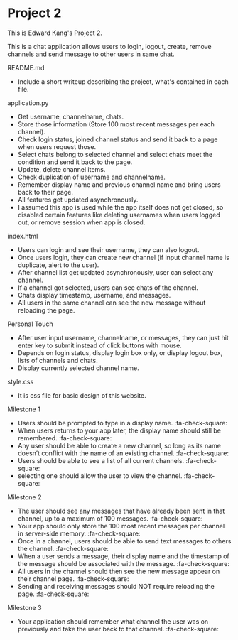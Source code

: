 # Project 2

This is Edward Kang's Project 2.

This is a chat application allows users to login, logout, create, remove channels and send message to other users in same chat.

README.md
- Include a short writeup describing the project, what's contained in each file.

application.py
- Get username, channelname, chats.
- Store those information (Store 100 most recent messages per each channel).
- Check login status, joined channel status and send it back to a page when users request those.
- Select chats belong to selected channel and select chats meet the condition and send it back to the page.
- Update, delete channel items.
- Check duplication of username and channelname.
- Remember display name and previous channel name and bring users back to their page.
- All features get updated asynchronously.
- I assumed this app is used while the app itself does not get closed, so disabled certain features like deleting usernames when users logged out, or remove session when app is closed.

index.html
- Users can login and see their username, they can also logout.
- Once users login, they can create new channel (if input channel name is duplicate, alert to the user).
- After channel list get updated asynchronously, user can select any channel.
- If a channel got selected, users can see chats of the channel.
- Chats display timestamp, username, and messages.
- All users in the same channel can see the new message without reloading the page.

Personal Touch
- After user input username, channelname, or messages, they can just hit enter key to submit instead of click buttons with mouse.
- Depends on login status, display login box only, or display logout box, lists of channels and chats.
- Display currently selected channel name.

style.css
- It is css file for basic design of this website.

Milestone 1
- Users should be prompted to type in a display name. :fa-check-square:
- When users returns to your app later, the display name should still be remembered. :fa-check-square:
- Any user should be able to create a new channel, so long as its name doesn’t conflict with the name of an existing channel. :fa-check-square:
- Users should be able to see a list of all current channels. :fa-check-square:
- selecting one should allow the user to view the channel. :fa-check-square:

Milestone 2
- The user should see any messages that have already been sent in that channel, up to a maximum of 100 messages. :fa-check-square:
- Your app should only store the 100 most recent messages per channel in server-side memory. :fa-check-square:
- Once in a channel, users should be able to send text messages to others the channel. :fa-check-square:
- When a user sends a message, their display name and the timestamp of the message should be associated with the message. :fa-check-square:
- All users in the channel should then see the new message appear on their channel page. :fa-check-square:
- Sending and receiving messages should NOT require reloading the page. :fa-check-square:

Milestone 3
- Your application should remember what channel the user was on previously and take the user back to that channel. :fa-check-square:
